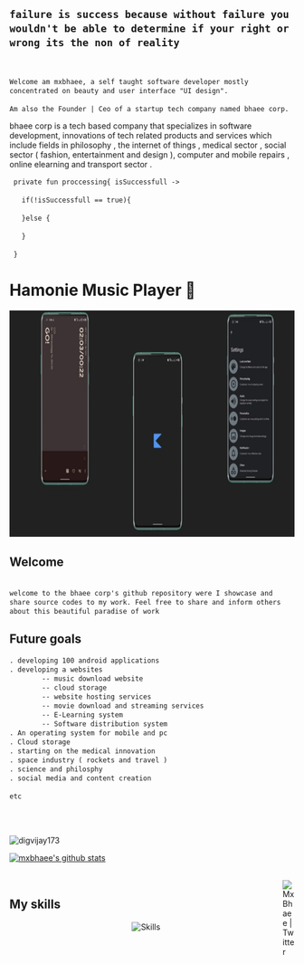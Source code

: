 ## ``` failure is success because without failure you wouldn't be able to determine if your right or wrong its the non of reality ```

</br>

``` 
Welcome am mxbhaee, a self taught software developer mostly concentrated on beauty and user interface "UI design".

Am also the Founder | Ceo of a startup tech company named bhaee corp. 

```
bhaee corp is a tech based company that specializes in software development, innovations of tech related products and services which include fields in philosophy , the internet of things , medical sector , social sector ( fashion, entertainment and design ), computer and mobile repairs , online elearning and transport sector . 

``` 
 private fun proccessing{ isSuccessfull ->

   if(!isSuccessfull == true){

   }else {

   }

 }

```

# Hamonie Music Player 🎵

<img src="https://raw.githubusercontent.com/mxbhaee/Hamonie/master/hamonie.jpg" width="1080" height="400">

</br>

## Welcome 

```

welcome to the bhaee corp's github repository were I showcase and share source codes to my work. Feel free to share and inform others about this beautiful paradise of work

```

## Future goals
```
. developing 100 android applications
. developing a websites 
        -- music download website
        -- cloud storage 
        -- website hosting services 
        -- movie download and streaming services 
        -- E-Learning system 
        -- Software distribution system
. An operating system for mobile and pc
. Cloud storage 
. starting on the medical innovation
. space industry ( rockets and travel )
. science and philosphy 
. social media and content creation

etc

```
</br>
</br>
<p align="left"> 
<img src="https://komarev.com/ghpvc/?username=mxbhaee&label=Views&color=blue&style=plastic" alt="digvijay173" />
</p>

[![mxbhaee's github stats](https://github-readme-stats.vercel.app/api?username=mxbhaee&count_private=true&include_all_commits=true&theme=radical)](https://google.com)
</br>

<br />

<a href="https://twitter.com/MxBhaee">
  <img align="right" alt="MxBhaee | Twitter" width="21px" src="https://raw.githubusercontent.com/anuraghazra/anuraghazra/master/assets/twitter.svg" />
</a>

## My skills

<p align="center">
  <img align="center" alt="Skills" src="https://github.com/viclafouch/viclafouch/blob/master/img/pack.png" />
</p>


